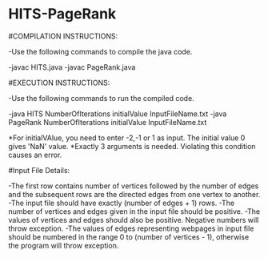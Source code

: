 # HITS-PageRank

#COMPILATION INSTRUCTIONS:

-Use the following commands to compile the java code.

-javac HITS.java
-javac PageRank.java


#EXECUTION INSTRUCTIONS:

-Use the following commands to run the compiled code.

-java HITS        NumberOfIterations   initialValue   InputFileName.txt
-java PageRank    NumberOfIterations   initialValue   InputFileName.txt


*For initialVAlue, you need to enter -2,-1 or 1 as input. The initial value 0 gives 'NaN' value.
*Exactly 3 arguments is needed. Violating this condition causes an error.


#Input File Details:

-The first row contains number of vertices followed by the number of edges and the subsequent rows are the directed edges from one vertex to another. 
-The input file should have exactly (number of edges + 1) rows.
-The number of vertices and edges given in the input file should be positive.
-The values of vertices and edges should also be positive. Negative numbers will throw exception.
-The values of edges representing webpages in input file should be numbered in the range 0 to (number of vertices - 1), otherwise the program will throw exception.
